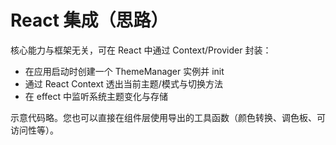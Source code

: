 # React 集成（思路）

核心能力与框架无关，可在 React 中通过 Context/Provider 封装：

- 在应用启动时创建一个 ThemeManager 实例并 init
- 通过 React Context 透出当前主题/模式与切换方法
- 在 effect 中监听系统主题变化与存储

示意代码略。您也可以直接在组件层使用导出的工具函数（颜色转换、调色板、可访问性等）。
